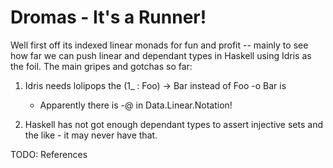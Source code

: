 # Dromas - It's a Runner!

Well first off its indexed linear monads for fun and profit -- mainly to see
how far we can push linear and dependant types in Haskell using Idris
as the foil. The main gripes and gotchas so far:

1. Idris needs lolipops the (1_ : Foo) -> Bar instead of Foo -o Bar is
   - Apparently there is -@ in Data.Linear.Notation!
  
2. Haskell has not got enough dependant types to assert injective sets
   and the like - it may never have that.
   
TODO: References
